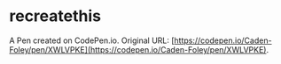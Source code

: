 # recreatethis

A Pen created on CodePen.io. Original URL: [https://codepen.io/Caden-Foley/pen/XWLVPKE](https://codepen.io/Caden-Foley/pen/XWLVPKE).

